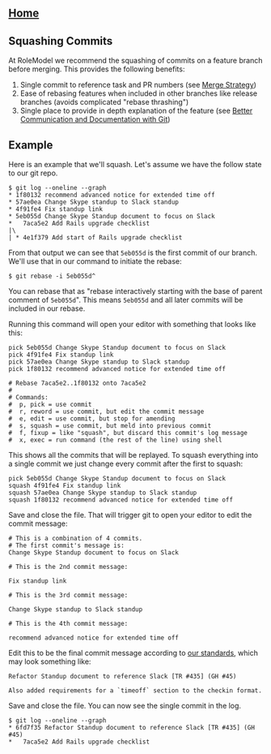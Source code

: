 ## [Home](../README.md)

## Squashing Commits

At RoleModel we recommend the squashing of commits on a feature branch before merging.  This provides the following benefits:

1. Single commit to reference task and PR numbers (see [Merge Strategy](merge-strategy.md))
2. Ease of rebasing features when included in other branches like release branches (avoids complicated "rebase thrashing")
3. Single place to provide in depth explanation of the feature (see [Better Communication and Documentation with Git](http://rolemodelsoftware.com/blog/communicating-better-with-git.html))

## Example

Here is an example that we'll squash.  Let's assume we have the follow state to our git repo.

```
$ git log --oneline --graph
* 1f80132 recommend advanced notice for extended time off
* 57ae0ea Change Skype standup to Slack standup
* 4f91fe4 Fix standup link
* 5eb055d Change Skype Standup document to focus on Slack
*   7aca5e2 Add Rails upgrade checklist
|\
| * 4e1f379 Add start of Rails upgrade checklist
```

From that output we can see that `5eb055d` is the first commit of our branch.  We'll use that in our command to initiate the rebase:

```
$ git rebase -i 5eb055d^
```

You can rebase that as "rebase interactively starting with the base of parent comment of `5eb055d`".  This means `5eb055d` and all later commits will be included in our rebase.

Running this command will open your editor with something that looks like this:

```
pick 5eb055d Change Skype Standup document to focus on Slack
pick 4f91fe4 Fix standup link
pick 57ae0ea Change Skype standup to Slack standup
pick 1f80132 recommend advanced notice for extended time off

# Rebase 7aca5e2..1f80132 onto 7aca5e2
#
# Commands:
#  p, pick = use commit
#  r, reword = use commit, but edit the commit message
#  e, edit = use commit, but stop for amending
#  s, squash = use commit, but meld into previous commit
#  f, fixup = like "squash", but discard this commit's log message
#  x, exec = run command (the rest of the line) using shell
```

This shows all the commits that will be replayed.  To squash everything into a single commit we just change every commit after the first to squash:

```
pick 5eb055d Change Skype Standup document to focus on Slack
squash 4f91fe4 Fix standup link
squash 57ae0ea Change Skype standup to Slack standup
squash 1f80132 recommend advanced notice for extended time off
```

Save and close the file.  That will trigger git to open your editor to edit the commit message:

```
# This is a combination of 4 commits.
# The first commit's message is:
Change Skype Standup document to focus on Slack

# This is the 2nd commit message:

Fix standup link

# This is the 3rd commit message:

Change Skype standup to Slack standup

# This is the 4th commit message:

recommend advanced notice for extended time off
```

Edit this to be the final commit message according to [our standards](merge-commit-format.md), which may look something like:

```
Refactor Standup document to reference Slack [TR #435] (GH #45)

Also added requirements for a `timeoff` section to the checkin format.
```

Save and close the file.  You can now see the single commit in the log.

```
$ git log --oneline --graph
* 6fd7f35 Refactor Standup document to reference Slack [TR #435] (GH #45)
*   7aca5e2 Add Rails upgrade checklist
```
